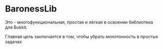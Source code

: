 # BaronessLib

Это - многофункциональная, простая и лёгкая в освоении библиотека для Bukkit.

Главная цель заключается в том, чтобы убрать монотонность в простых задачах
